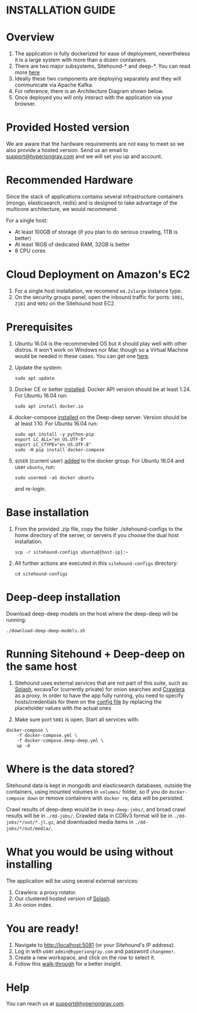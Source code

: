 INSTALLATION GUIDE
==================


# Overview

1. The application is fully dockerized for ease of deployment, nevertheless it is a large system with more than a dozen containers.
2. There are two major subsystems, Sitehound-* and deep-*.  You can read more [here](https://github.com/TeamHG-Memex/sitehound)
3. Ideally these two components are deploying separately and they will communicate via Apache Kafka.
4. For reference, there is an Architecture Diagram shown below.
5. Once deployed you will only interact with the application via your browser.


# Provided Hosted version

We are aware that the hardware requirements are not easy to meet so we also provide a hosted version.
Send us an email to [support@hyperiongray.com](mailto:support@hyperiongray.com)
and we will set you up and account.


# Recommended Hardware

Since the stack of applications contains several infrastructure containers (mongo, elasticsearch, redis) and is designed to take advantage of the multicore architecture, we would recommend:

For a single host:

 - At least 100GB of storage (if you plan to do serious crawling, 1TB is better)
 - At least 16GB of dedicated RAM, 32GB is better
 - 8 CPU cores


# Cloud Deployment on Amazon's EC2

1. For a single host installation, we recomend ``m4.2xlarge`` instance type.
2. On the security groups panel, open the inbound traffic for ports:
   ``5081``, ``2181`` and ``9092`` on the Sitehound host EC2.


# Prerequisites

1. Ubuntu 16.04 is the recommended OS but it should play well with other distros.
   It won't work on Windows nor Mac though so a Virtual Machine would be needed
   in these cases.
   You can get one [here](http://www.osboxes.org/ubuntu/#ubuntu-16-04-vbox).

2. Update the system:
 
    ```
    sudo apt update
    ```

3. Docker CE or better [installed](https://docs.docker.com/engine/installation/).
   Docker API version should be at least 1.24.
   For Ubuntu 16.04 run:

    ```
    sudo apt install docker.io
    ```

4. docker-compose [installed](https://docs.docker.com/compose/install/)
   on the Deep-deep server.
   Version should be at least 1.10. For Ubuntu 16.04 run:

    ```
    sudo apt install -y python-pip
    export LC_ALL="en_US.UTF-8"
    export LC_CTYPE="en_US.UTF-8"
    sudo -H pip install docker-compose
    ```

5. ``$USER`` (current user) [added](https://docs.docker.com/engine/installation/linux/linux-postinstall/)
   to the docker group. For Ubuntu 16.04 and user ``ubuntu``, run:

    ```
    sudo usermod -aG docker ubuntu
    ```

    and re-login.


# Base installation

1. From the provided .zip file, copy the folder ./sitehound-configs to the home directory of the server, or servers if you choose the dual host installation.

    ```
    scp -r sitehound-configs ubuntu@{host-ip}:~
    ```


2. All further actions are executed in this ``sitehound-configs`` directory:

    ```
    cd sitehound-configs
    ```

# Deep-deep installation

Download deep-deep models on the host where the deep-deep will be running:

```
./download-deep-deep-models.sh
```

# Running Sitehound + Deep-deep on the same host

1. Sitehound uses external services that are not part of this suite, such as: [Splash](https://github.com/scrapinghub/splash), excavaTor (currently private) for onion searches and [Crawlera](https://scrapinghub.com/crawlera) as a proxy.
   In order to have the app fully running, you need to specify hosts/credentials for them on the [config file](/installation/sitehound-configs/volumes/sitehound-backend/config/properties-override/properties-override.properties) by replacing the placeholder values with the actual ones


2. Make sure port ``5081`` is open.
   Start all services with:

```
docker-compose \
    -f docker-compose.yml \
    -f docker-compose.deep-deep.yml \
    up -d
```

# Where is the data stored?

Sitehound data is kept in mongodb and elasticsearch databases, outside the containers,
using mounted volumes in ``volumes/`` folder,
so if you do ``docker-compose down`` or remove containers with ``docker rm``,
data will be persisted.

Crawl results of deep-deep would be in ``deep-deep-jobs/``,
and broad crawl results will be in ``./dd-jobs/``. Crawled data in CDRv3 format
will be in ``./dd-jobs/*/out/*.jl.gz``,
and downloaded media items in ``./dd-jobs/*/out/media/``.


# What you would be using without installing

The application will be using several external services:

1. Crawlera: a proxy rotator.
2. Our clustered hosted version of [Splash](https://github.com/scrapinghub/splash).
3. An onion index.


# You are ready!

1. Navigate to [http://localhost:5081](http://localhost:5081)
   (or your Sitehound's IP address).
2. Log in with user ``admin@hyperiongray.com`` and password ``changeme!``.
3. Create a new workspace, and click on the row to select it.
4. Follow this [walk-through](/user-docs/sitehound-walkthrough-guide_October-2017_v2.pdf) for a better insight.

# Help

You can reach us at [support@hyperiongray.com](mailto:support@hyperiongray.com).
